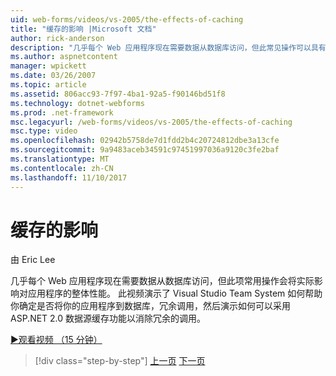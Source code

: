 ```yaml
---
uid: web-forms/videos/vs-2005/the-effects-of-caching
title: "缓存的影响 |Microsoft 文档"
author: rick-anderson
description: "几乎每个 Web 应用程序现在需要数据从数据库访问，但此常见操作可以具有的对总体性能的实际影响..."
ms.author: aspnetcontent
manager: wpickett
ms.date: 03/26/2007
ms.topic: article
ms.assetid: 806acc93-7f97-4ba1-92a5-f90146bd51f8
ms.technology: dotnet-webforms
ms.prod: .net-framework
msc.legacyurl: /web-forms/videos/vs-2005/the-effects-of-caching
msc.type: video
ms.openlocfilehash: 02942b5758de7d1fdd2b4c20724812dbe3a13cfe
ms.sourcegitcommit: 9a9483aceb34591c97451997036a9120c3fe2baf
ms.translationtype: MT
ms.contentlocale: zh-CN
ms.lasthandoff: 11/10/2017
---
```

<a name="the-effects-of-caching"></a>缓存的影响
====================
由 Eric Lee

几乎每个 Web 应用程序现在需要数据从数据库访问，但此项常用操作会将实际影响对应用程序的整体性能。 此视频演示了 Visual Studio Team System 如何帮助你确定是否将你的应用程序到数据库，冗余调用，然后演示如何可以采用 ASP.NET 2.0 数据源缓存功能以消除冗余的调用。

[&#9654;观看视频 （15 分钟）](https://channel9.msdn.com/Blogs/ASP-NET-Site-Videos/the-effects-of-caching)

>[!div class="step-by-step"]
[上一页](custom-extraction-rules-and-coded-web-tests.md)
[下一页](using-the-load-test-agent.md)
